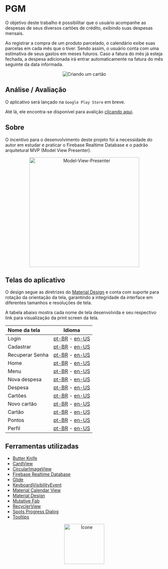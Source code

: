 PGM
===

O objetivo deste trabalho é possibilitar que o usuário acompanhe as despesas de seus diversos cartões de crédito, exibindo suas despesas mensais. 

Ao registrar a compra de um produto parcelado, o calendário exibe suas parcelas em cada mês que o tiver. Sendo assim, o usuário conta com uma estimativa de seus gastos em meses futuros.
Caso a fatura do mês já esteja fechada, a despesa adicionada irá entrar automaticamente na fatura do mês seguinte da data informada.

<p align="center">
  <img src="https://github.com/marcellocamara/PGM/blob/master/extras/images/others/giphy.gif" title="Criando um cartão">
</p>

## Análise / Avaliação

O aplicativo será lançado na `Google Play Store` em breve.

Até lá, ele encontra-se disponível para avalição [clicando aqui](https://raw.githubusercontent.com/marcellocamara/PGM/master/extras/APK/PGM.apk).

## Sobre

O incentivo para o desenvolvimento deste projeto foi a necessidade do autor em estudar e praticar o Firebase Realtime Database e o padrão arquitetural MVP (Model View Presenter).

<p align="center">
  <img src="https://github.com/marcellocamara/PGM/blob/master/extras/images/others/MVP.png" height="350" title="Model-View-Presenter">
</p>

## Telas do aplicativo

O design segue as diretrizes do [Material Design](https://material.io/design) e conta com suporte para rotação da orientação da tela, garantindo a integridade da interface em diferentes tamanhos e resoluções de tela.

A tabela abaixo mostra cada nome de tela desenvolvida e seu respectivo link para visualização da print screen da tela.

Nome da tela | Idioma
:---  | :---: 
Login | [pt-BR](https://raw.githubusercontent.com/marcellocamara/PGM/master/extras/images/screenshots/pt-BR/login.png) - [en-US](https://raw.githubusercontent.com/marcellocamara/PGM/master/extras/images/screenshots/en-US/login.png)
Cadastrar | [pt-BR](https://raw.githubusercontent.com/marcellocamara/PGM/master/extras/images/screenshots/pt-BR/register.png) - [en-US](https://raw.githubusercontent.com/marcellocamara/PGM/master/extras/images/screenshots/en-US/register.png)
Recuperar Senha | [pt-BR](https://raw.githubusercontent.com/marcellocamara/PGM/master/extras/images/screenshots/pt-BR/recover.png) - [en-US](https://raw.githubusercontent.com/marcellocamara/PGM/master/extras/images/screenshots/en-US/recover.png)
Home | [pt-BR](https://raw.githubusercontent.com/marcellocamara/PGM/master/extras/images/screenshots/pt-BR/home.png) - [en-US](https://raw.githubusercontent.com/marcellocamara/PGM/master/extras/images/screenshots/en-US/home.png)
Menu | [pt-BR](https://raw.githubusercontent.com/marcellocamara/PGM/master/extras/images/screenshots/pt-BR/menu.png) - [en-US](https://raw.githubusercontent.com/marcellocamara/PGM/master/extras/images/screenshots/en-US/menu.png)
Nova despesa | [pt-BR](https://raw.githubusercontent.com/marcellocamara/PGM/master/extras/images/screenshots/pt-BR/new_expense.png) - [en-US](https://raw.githubusercontent.com/marcellocamara/PGM/master/extras/images/screenshots/en-US/new_expense.png)
Despesa | [pt-BR](https://raw.githubusercontent.com/marcellocamara/PGM/master/extras/images/screenshots/pt-BR/expense_overview.png) - [en-US](https://raw.githubusercontent.com/marcellocamara/PGM/master/extras/images/screenshots/en-US/expense_overview.png)
Cartões | [pt-BR](https://raw.githubusercontent.com/marcellocamara/PGM/master/extras/images/screenshots/pt-BR/cards.png) - [en-US](https://raw.githubusercontent.com/marcellocamara/PGM/master/extras/images/screenshots/en-US/cards.png)
Novo cartão | [pt-BR](https://raw.githubusercontent.com/marcellocamara/PGM/master/extras/images/screenshots/pt-BR/new_card.png) - [en-US](https://raw.githubusercontent.com/marcellocamara/PGM/master/extras/images/screenshots/en-US/new_card.png)
Cartão | [pt-BR](https://raw.githubusercontent.com/marcellocamara/PGM/master/extras/images/screenshots/pt-BR/card_overview.png) - [en-US](https://raw.githubusercontent.com/marcellocamara/PGM/master/extras/images/screenshots/en-US/card_overview.png)
Pontos | [pt-BR](https://raw.githubusercontent.com/marcellocamara/PGM/master/extras/images/screenshots/pt-BR/points.png) - [en-US](https://raw.githubusercontent.com/marcellocamara/PGM/master/extras/images/screenshots/en-US/points.png)
Perfil | [pt-BR](https://raw.githubusercontent.com/marcellocamara/PGM/master/extras/images/screenshots/pt-BR/profile.png) - [en-US](https://raw.githubusercontent.com/marcellocamara/PGM/master/extras/images/screenshots/en-US/profile.png)

## Ferramentas utilizadas

- [Butter Knife](https://github.com/JakeWharton/butterknife)
- [CardView](https://developer.android.com/guide/topics/ui/layout/cardview)
- [CircularImageView](https://github.com/lopspower/CircularImageView)
- [Firebase Realtime Database](https://firebase.google.com/docs/database/)
- [Glide](https://github.com/bumptech/glide)
- [KeyboardVisibilityEvent](https://github.com/yshrsmz/KeyboardVisibilityEvent)
- [Material Calendar View](https://github.com/prolificinteractive/material-calendarview)
- [Material Design](https://material.io/design/)
- [Mutative Fab](https://github.com/aniketbhoite/MutativeFab)
- [RecyclerView](https://developer.android.com/guide/topics/ui/layout/recyclerview)
- [Spots Progress Dialog](https://github.com/d-max/spots-dialog)
- [Tooltips](https://github.com/ViHtarb/Tooltip)

<p align="center">
  <img src="https://github.com/marcellocamara/PGM/blob/master/app/src/main/ic_launcher-web.png" height="128" title="Ícone">
</p>
